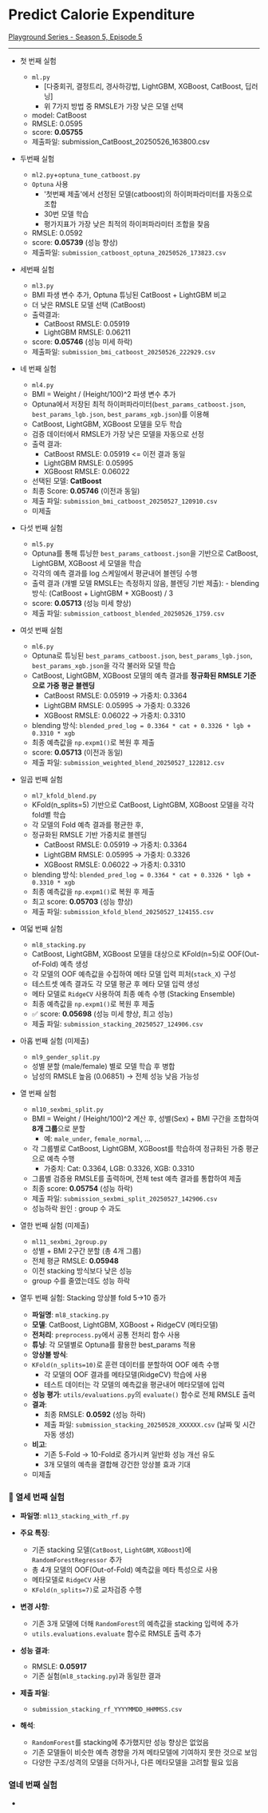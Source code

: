 # Predict Calorie Expenditure
[Playground Series - Season 5, Episode 5](https://www.kaggle.com/competitions/playground-series-s5e5/)

---

- 첫 번째 실험
    + ```ml.py```
        - [다중회귀, 결정트리, 경사하강법, LightGBM, XGBoost, CatBoost, 딥러닝]
        - 위 7가지 방법 중 RMSLE가 가장 낮은 모델 선택
    + model: CatBoost
    + RMSLE: 0.0595
    + score: **0.05755**
    + 제출파일: submission_CatBoost_20250526_163800.csv

- 두번째 실험
    + ```ml2.py```+```optuna_tune_catboost.py```
    + ```Optuna``` 사용
        - '첫번째 제출'에서 선정된 모델(catboost)의 하이퍼파라미터를 자동으로 조합
        - 30번 모델 학습
        - 평가지표가 가장 낮은 최적의 하이퍼파라미터 조합을 찾음
    + RMSLE: 0.0592
    + score: **0.05739** (성능 향상)
    + 제출파일: `submission_catboost_optuna_20250526_173823.csv`

- 세번째 실험
    + ```ml3.py```
    + BMI 파생 변수 추가, Optuna 튜닝된 CatBoost + LightGBM 비교
    + 더 낮은 RMSLE 모델 선택 (CatBoost)
    + 출력결과:
        - CatBoost RMSLE: 0.05919
        - LightGBM RMSLE: 0.06211
    + score: **0.05746** (성능 미세 하락)
    + 제출파일: `submission_bmi_catboost_20250526_222929.csv`

- 네 번째 실험
    + `ml4.py`
    + BMI = Weight / (Height/100)^2 파생 변수 추가
    + Optuna에서 저장된 최적 하이퍼파라미터(`best_params_catboost.json`, `best_params_lgb.json`, `best_params_xgb.json`)를 이용해
    + CatBoost, LightGBM, XGBoost 모델을 모두 학습
    + 검증 데이터에서 RMSLE가 가장 낮은 모델을 자동으로 선정
    + 출력 결과:
        - CatBoost RMSLE:  0.05919 <= 이전 결과 동일
        - LightGBM RMSLE: 0.05995
        - XGBoost RMSLE:  0.06022
    + 선택된 모델: **CatBoost**
    + 최종 Score: **0.05746** (이전과 동일)
    + 제출 파일: `submission_bmi_catboost_20250527_120910.csv`
    + 미제출

- 다섯 번째 실험
    + `ml5.py`
    + Optuna를 통해 튜닝한 `best_params_catboost.json`을 기반으로 CatBoost, LightGBM, XGBoost 세 모델을 학습
    + 각각의 예측 결과를 log 스케일에서 평균내어 블렌딩 수행
    + 출력 결과 (개별 모델 RMSLE는 측정하지 않음, 블렌딩 기반 제출): - blending 방식: (CatBoost + LightGBM + XGBoost) / 3
    + score: **0.05713** (성능 미세 향상)
    + 제출 파일: `submission_catboost_blended_20250526_1759.csv`

- 여섯 번째 실험
    + `ml6.py`
    + Optuna로 튜닝된 `best_params_catboost.json`, `best_params_lgb.json`, `best_params_xgb.json`을 각각 불러와 모델 학습
    + CatBoost, LightGBM, XGBoost 모델의 예측 결과를 **정규화된 RMSLE 기준으로 가중 평균 블렌딩**
        - CatBoost RMSLE: 0.05919 → 가중치: 0.3364
        - LightGBM RMSLE: 0.05995 → 가중치: 0.3326
        - XGBoost RMSLE: 0.06022 → 가중치: 0.3310
    + blending 방식: `blended_pred_log = 0.3364 * cat + 0.3326 * lgb + 0.3310 * xgb`
    + 최종 예측값을 `np.expm1()`로 복원 후 제출
    + score: **0.05713** (이전과 동일)
    + 제출 파일: `submission_weighted_blend_20250527_122812.csv`

- 일곱 번째 실험
    + `ml7_kfold_blend.py`
    + KFold(n_splits=5) 기반으로 CatBoost, LightGBM, XGBoost 모델을 각각 fold별 학습
    + 각 모델의 Fold 예측 결과를 평균한 후,
    + 정규화된 RMSLE 기반 가중치로 블렌딩
        - CatBoost RMSLE: 0.05919 → 가중치: 0.3364
        - LightGBM RMSLE: 0.05995 → 가중치: 0.3326
        - XGBoost RMSLE: 0.06022 → 가중치: 0.3310
    + blending 방식: `blended_pred_log = 0.3364 * cat + 0.3326 * lgb + 0.3310 * xgb`
    + 최종 예측값을 `np.expm1()`로 복원 후 제출
    + 최고 score: **0.05703** (성능 향상)
    + 제출 파일: `submission_kfold_blend_20250527_124155.csv`

- 여덟 번째 실험
    + `ml8_stacking.py`
    + CatBoost, LightGBM, XGBoost 모델을 대상으로 KFold(n=5)로 OOF(Out-of-Fold) 예측 생성
    + 각 모델의 OOF 예측값을 수집하여 메타 모델 입력 피처(`stack_X`) 구성
    + 테스트셋 예측 결과도 각 모델 평균 후 메타 모델 입력 생성
    + 메타 모델로 `RidgeCV` 사용하여 최종 예측 수행 (Stacking Ensemble)
    + 최종 예측값을 `np.expm1()`로 복원 후 제출
    + ✅ score: **0.05698** (성능 미세 향상, 최고 성능)
    + 제출 파일: `submission_stacking_20250527_124906.csv`

- 아홉 번째 실험 (미제출)
    + `ml9_gender_split.py`
    + 성별 분할 (male/female) 별로 모델 학습 후 병합
    + 남성의 RMSLE 높음 (0.06851) → 전체 성능 낮음 가능성

- 열 번째 실험
    + `ml10_sexbmi_split.py`
    + BMI = Weight / (Height/100)^2 계산 후,
      성별(Sex) + BMI 구간을 조합하여 **8개 그룹**으로 분할
        - 예: `male_under`, `female_normal`, ...
    + 각 그룹별로 CatBoost, LightGBM, XGBoost를 학습하여
      정규화된 가중 평균으로 예측 수행
        - 가중치: Cat: 0.3364, LGB: 0.3326, XGB: 0.3310
    + 그룹별 검증용 RMSLE를 출력하며,
      전체 test 예측 결과를 통합하여 제출
    + 최종 score: **0.05754** (성능 하락)
    + 제출 파일: `submission_sexbmi_split_20250527_142906.csv`
    + 성능하락 원인 : group 수 과도

 - 열한 번째 실험 (미제출)
    + `ml11_sexbmi_2group.py`
    + 성별 + BMI 2구간 분할 (총 4개 그룹)
    + 전체 평균 RMSLE: **0.05948**
    + 이전 stacking 방식보다 낮은 성능
    + group 수를 줄였는데도 성능 하락

- 열두 번째 실험: Stacking 앙상블 fold 5->10 증가
    - **파일명**: `ml8_stacking.py`
    - **모델**: CatBoost, LightGBM, XGBoost + RidgeCV (메타모델)
    - **전처리**: `preprocess.py`에서 공통 전처리 함수 사용
    - **튜닝**: 각 모델별로 Optuna를 활용한 best_params 적용
    - **앙상블 방식**:
    - `KFold(n_splits=10)`로 훈련 데이터를 분할하여 OOF 예측 수행
        - 각 모델의 OOF 결과를 메타모델(RidgeCV) 학습에 사용
        - 테스트 데이터는 각 모델의 예측값을 평균내어 메타모델에 입력
    - **성능 평가**: `utils/evaluations.py`의 `evaluate()` 함수로 전체 RMSLE 출력
    - **결과**:
        - 최종 RMSLE: **0.0592** (성능 하락)
        - 제출 파일: `submission_stacking_20250528_XXXXXX.csv` (날짜 및 시간 자동 생성)
    - **비고**:
        - 기존 5-Fold → 10-Fold로 증가시켜 일반화 성능 개선 유도
        - 3개 모델의 예측을 결합해 강건한 앙상블 효과 기대
    - 미제출

### 🔬 열세 번째 실험
- **파일명**: `ml13_stacking_with_rf.py`
- **주요 특징**:
  - 기존 stacking 모델(`CatBoost`, `LightGBM`, `XGBoost`)에 `RandomForestRegressor` 추가
  - 총 4개 모델의 OOF(Out-of-Fold) 예측값을 메타 특성으로 사용
  - 메타모델로 `RidgeCV` 사용
  - `KFold(n_splits=7)`로 교차검증 수행

- **변경 사항**:
  - 기존 3개 모델에 더해 `RandomForest`의 예측값을 stacking 입력에 추가
  - `utils.evaluations.evaluate` 함수로 RMSLE 출력 추가

- **성능 결과**:
  - RMSLE: **0.05917**
  - 기존 실험(`ml8_stacking.py`)과 동일한 결과

- **제출 파일**:
  - `submission_stacking_rf_YYYYMMDD_HHMMSS.csv`

- **해석**:
  - `RandomForest`를 stacking에 추가했지만 성능 향상은 없었음
  - 기존 모델들이 비슷한 예측 경향을 가져 메타모델에 기여하지 못한 것으로 보임
  - 다양한 구조/성격의 모델을 더하거나, 다른 메타모델을 고려할 필요 있음

### 열네 번째 실험
- 